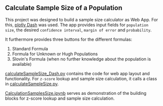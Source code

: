 ## Calculate Sample Size of a Population

This project was designed to build a sample size calculator as Web App. For this, [plotly Dash](https://plotly.com/dash/) was used. The app provides input fields for  `population size`, the desired `confidence interval`, `margin of error` and  `probability`.

It furthermore provides three buttons for the different formulas:
1. Standard Formula
2. Formula for Unknown or Hugh Populations
3. Slovin's Formula (when no further knowledge about the population is available)

[calculateSampleSize_Dash.py](calculateSampleSize_Dash.py) contains the code for web app layout and functionality. For `z-score` lookup and sample size calculation, it calls a class in [calculateSampleSize.py](calculateSampleSize.py).

[CalculationSamplesSize.ipynb](CalculationSampleSize.ipynb) serves as demonstration of the building blocks for z-score lookup and sample size calculation.
